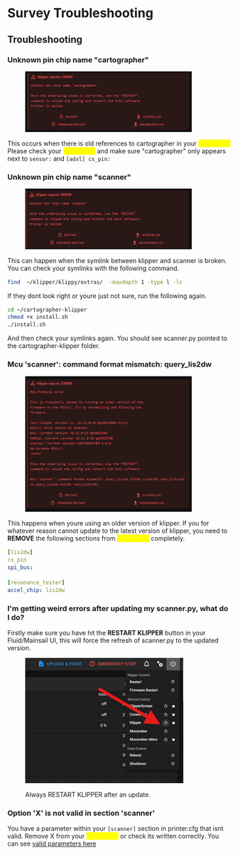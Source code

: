 # Survey Troubleshooting

## Troubleshooting

### Unknown pin chip name "cartographer"

<figure><img src="../../.gitbook/assets/image (1).png" alt="" width="375"><figcaption></figcaption></figure>

This occurs when there is old references to cartographer in your <mark style="color:yellow;">**printer.cfg**</mark>\
Please check your <mark style="color:yellow;">**printer.cfg**</mark> and make sure "cartographer" only appears next to `sensor:` and `[adxl] cs_pin:`&#x20;

### Unknown pin chip name "scanner"

<figure><img src="../../.gitbook/assets/image.png" alt="" width="375"><figcaption></figcaption></figure>

This can happen when the symlink between klipper and scanner is broken. You can check your symlinks with the following command.

```bash
find  ~/klipper/klippy/extras/  -maxdepth 1 -type l -ls
```

If they dont look right or youre just not sure, run the following again.

```bash
cd ~/cartographer-klipper
chmod +x install.sh
./install.sh
```

And then check your symlinks again. You should see scanner.py pointed to the cartographer-klipper folder.

### Mcu 'scanner': command format mismatch: query\_lis2dw

<figure><img src="../../.gitbook/assets/image (1) (1).png" alt="" width="375"><figcaption></figcaption></figure>

This happens when youre using an older version of klipper. If you for whatever reason cannot update to the latest version of klipper, you need to **REMOVE** the following sections from <mark style="color:yellow;">**printer.cfg**</mark> completely.

```yaml
[lis2dw]
cs_pin
spi_bus:

[resonance_tester]
accel_chip: lis2dw
```

### I'm getting weird errors after updating my scanner.py, what do I do?

Firstly make sure you have hit the **RESTART KLIPPER** button in your Fluid/Mainsail UI, this will force the refresh of scanner.py to the updated version.

<figure><img src="../../.gitbook/assets/Screenshot 2024-08-21 210954.png" alt="" width="356"><figcaption><p>Always RESTART KLIPPER after an update.</p></figcaption></figure>

### Option 'X' is not valid in section 'scanner'

&#x20;You have a parameter within your `[scanner]` section in printer.cfg that isnt valid. Remove X from your <mark style="color:yellow;">**printer.cfg**</mark> or check its written correctly. You can see [valid parameters here](survey-troubleshooting.md#available-printer.cfg-settings)
